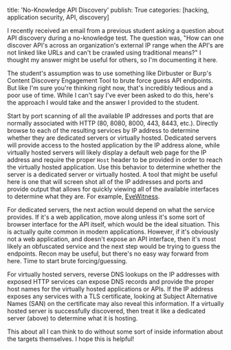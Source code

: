 title: 'No-Knowledge API Discovery'
publish: True
categories: [hacking, application security, API, discovery]

I recently received an email from a previous student asking a question about API discovery during a no-knowledge test. The question was, "How can one discover API's across an organization's external IP range when the API's are not linked like URLs and can't be crawled using traditional means?" I thought my answer might be useful for others, so I'm documenting it here.

<!-- READMORE -->

The student's assumption was to use something like Dirbuster or Burp's Content Discovery Engagement Tool to brute force guess API endpoints. But like I'm sure you're thinking right now, that's incredibly tedious and a poor use of time. While I can't say I've ever been asked to do this, here's the approach I would take and the answer I provided to the student.

Start by port scanning of all the available IP addresses and ports that are normally associated with HTTP (80, 8080, 8000, 443, 8443, etc.). Directly browse to each of the resulting services by IP address to determine whether they are dedicated servers or virtually hosted. Dedicated servers will provide access to the hosted application by the IP address alone, while virtually hosted servers will likely display a default web page for the IP address and require the proper `Host` header to be provided in order to reach the virtually hosted application. Use this behavior to determine whether the server is a dedicated server or virtually hosted. A tool that might be useful here is one that will screen shot all of the IP addresses and ports and provide output that allows for quickly viewing all of the available interfaces to determine what they are. For example, [EyeWitness](https://github.com/FortyNorthSecurity/EyeWitness).

For dedicated servers, the next action would depend on what the service provides. If it's a web application, move along unless it's some sort of browser interface for the API itself, which would be the ideal situation. This is actually quite common in modern applications. However, if it's obviously not a web application, and doesn't expose an API interface, then it's most likely an obfuscated service and the next step would be trying to guess the endpoints. Recon may be useful, but there's no easy way forward from here. Time to start brute forcing/guessing.

For virtually hosted servers, reverse DNS lookups on the IP addresses with exposed HTTP services can expose DNS records and provide the proper host names for the virtually hosted applications or APIs. If the IP address exposes any services with a TLS certificate, looking at Subject Alternative Names (SAN) on the certificate may also reveal this information. If a virtually hosted server is successfully discovered, then treat it like a dedicated server (above) to determine what it is hosting.

This about all I can think to do without some sort of inside information about the targets themselves. I hope this is helpful!
